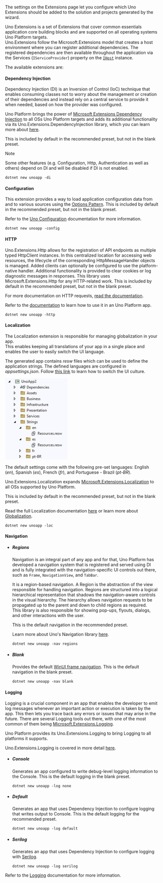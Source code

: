 The settings on the Extensions page let you configure which Uno Extensions should be added to the solution and projects generated by the wizard.

Uno Extensions is a set of Extensions that cover common essentials application core building blocks and are supported on all operating systems Uno Platform targets.  
Uno.Extensions follow the Microsoft.Extensions model that creates a host environment where you can register additional dependencies. The registered dependencies are then available throughout the application via the Services (`IServiceProvider`) property on the [`IHost`](https://learn.microsoft.com/dotnet/api/microsoft.extensions.hosting.ihost) instance.
  
The available extensions are:

#### Dependency Injection

Dependency Injection (DI) is an Inversion of Control (IoC) technique that enables consuming classes not to worry about the management or creation of their dependencies and instead rely on a central service to provide it when needed, based on how the provider was configured.  

Uno Platform brings the power of [Microsoft Extensions Dependency Injection](https://learn.microsoft.com/dotnet/core/extensions/dependency-injection) to all OSs Uno Platform targets and adds its additional functionality via its Uno.Extensions.DependencyInjection library, which you can learn more about [here](xref:Overview.DependencyInjection).  

This is included by default in the recommended preset, but not in the blank preset.

> [!NOTE]
> Some other features (e.g. Configuration, Http, Authentication as well as others) depend on DI and will be disabled if DI is not enabled.

```dotnetcli
dotnet new unoapp -di
```

#### Configuration

This extension provides a way to load application configuration data from and to various sources using the [Options Pattern](https://learn.microsoft.com/dotnet/core/extensions/options). This is included by default in the recommended preset, but not in the blank preset.

Refer to the [Uno Configuration](xref:Overview.Configuration) documentation for more information.

```dotnetcli
dotnet new unoapp -config
```

#### HTTP

Uno.Extensions.Http allows for the registration of API endpoints as multiple typed HttpClient instances. In this centralized location for accessing web resources, the lifecycle of the corresponding HttpMessageHandler objects is managed. Added clients can optionally be configured to use the platform-native handler. Additional functionality is provided to clear cookies or log diagnostic messages in responses. This library uses Microsoft.Extensions.Http for any HTTP-related work. This is included by default in the recommended preset, but not in the blank preset.

For more documentation on HTTP requests, [read the documentation](xref:Overview.Http).

Refer to the [documentation](xref:Overview.Http#refit) to learn how to use it in an Uno Platform app.

```dotnetcli
dotnet new unoapp -http
```

#### Localization

The Localization extension is responsible for managing globalization in your app.  
This enables keeping all translations of your app in a single place and enables the user to easily switch the UI language.

The generated app contains *resw* files which can be used to define the application strings. The defined languages are configured in *appsettings.json*. Follow [this link](xref:Learn.Tutorials.Localization.HowToUseLocalization#3-update-the-ui-culture-with-localizationsettings) to learn how to switch the UI culture.

![Visual Studio Solution Explorer showing localization files](../assets/localization.jpg)

The default settings come with the following pre-set languages: English (*en*), Spanish (*es*), French (*fr*), and Portuguese - Brazil (*pt-BR*).

Uno.Extensions.Localization expands [Microsoft.Extensions.Localization](https://learn.microsoft.com/dotnet/core/extensions/localization) to all OSs supported by Uno Platform.  

This is included by default in the recommended preset, but not in the blank preset.

Read the full Localization documentation [here](xref:Overview.Localization) or learn more about [Globalization](https://learn.microsoft.com/dotnet/core/extensions/globalization).

```dotnetcli
dotnet new unoapp -loc
```

#### Navigation  

- ##### Regions

  Navigation is an integral part of any app and for that, Uno Platform has developed a navigation system that is registered and served using DI and is fully integrated with the navigation-specific UI controls out there, such as `Frame`, `NavigationView`, and `TabBar`.  

  It is a region-based navigation. A Region is the abstraction of the view responsible for handling navigation. Regions are structured into a logical hierarchical representation that shadows the navigation-aware controls in the visual hierarchy. The hierarchy allows navigation requests to be propagated up to the parent and down to child regions as required.  
  This library is also responsible for showing pop-ups, flyouts, dialogs, and other interactions with the user.

  This is the default navigation in the recommended preset.

  Learn more about Uno's Navigation library [here](xref:Overview.Navigation).

  ```dotnetcli
  dotnet new unoapp -nav regions
  ```

- ##### Blank

  Provides the default [WinUI frame navigation](https://learn.microsoft.com/uwp/api/windows.ui.xaml.controls.frame). This is the default navigation in the blank preset.

  ```dotnetcli
  dotnet new unoapp -nav blank
  ```

#### Logging  

Logging is a crucial component in an app that enables the developer to emit log messages whenever an important action or execution is taken by the app. This then lets you trace back any errors or issues that may arise in the future.
There are several Logging tools out there, with one of the most common of them being [Microsoft.Extensions.Logging](https://learn.microsoft.com/dotnet/core/extensions/logging).  

Uno Platform provides its Uno.Extensions.Logging to bring Logging to all platforms it supports.

Uno.Extensions.Logging is covered in more detail [here](xref:Overview.Logging).

- ##### Console

  Generates an app configured to write debug-level logging information to the Console. This is the default logging in the blank preset.

  ```dotnetcli
  dotnet new unoapp -log none
  ```

- ##### Default

  Generates an app that uses Dependency Injection to configure logging that writes output to Console. This is the default logging for the recommended preset.

  ```dotnetcli
  dotnet new unoapp -log default
  ```

- ##### Serilog

  Generates an app that uses Dependency Injection to configure logging with [Serilog](https://github.com/serilog/serilog).

  ```dotnetcli
  dotnet new unoapp -log serilog
  ```

Refer to the [Logging](xref:Overview.Logging) documentation for more information.
